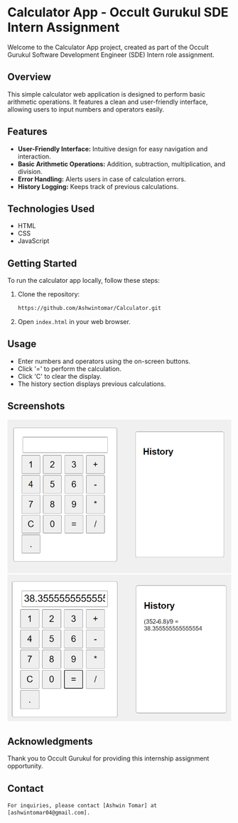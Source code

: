 # Calculator App - Occult Gurukul SDE Intern Assignment

Welcome to the Calculator App project, created as part of the Occult Gurukul Software Development Engineer (SDE) Intern role assignment.

## Overview

This simple calculator web application is designed to perform basic arithmetic operations. It features a clean and user-friendly interface, allowing users to input numbers and operators easily.

## Features

- **User-Friendly Interface:** Intuitive design for easy navigation and interaction.
- **Basic Arithmetic Operations:** Addition, subtraction, multiplication, and division.
- **Error Handling:** Alerts users in case of calculation errors.
- **History Logging:** Keeps track of previous calculations.

## Technologies Used

- HTML
- CSS
- JavaScript

## Getting Started

To run the calculator app locally, follow these steps:

1. Clone the repository:

   ```bash
   https://github.com/Ashwintomar/Calculator.git
   ```

2. Open `index.html` in your web browser.

## Usage

- Enter numbers and operators using the on-screen buttons.
- Click '=' to perform the calculation.
- Click 'C' to clear the display.
- The history section displays previous calculations.

## Screenshots

![Calculator App](/screenshots/app_basic.png)
![History](/screenshots/calculations.png)

## Acknowledgments

Thank you to Occult Gurukul for providing this internship assignment opportunity.

## Contact
```
For inquiries, please contact [Ashwin Tomar] at [ashwintomar04@gmail.com].
```
